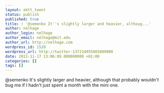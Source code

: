 ```yaml
---
layout: aktt_tweet
status: publish
published: true
title: ! '@semenko It''s slightly larger and heavier, althoug...'
author: nelhage
author_login: nelhage
author_email: nelhage@mit.edu
author_url: http://nelhage.com
wordpress_id: 1520
wordpress_url: http://twitter-137214955865899008
date: 2011-11-17 13:06:09.000000000 +01:00
categories: []
tags: []
---
```

@semenko It's slightly larger and heavier, although that probably wouldn't bug me if I hadn't just spent a month with the mini one.
